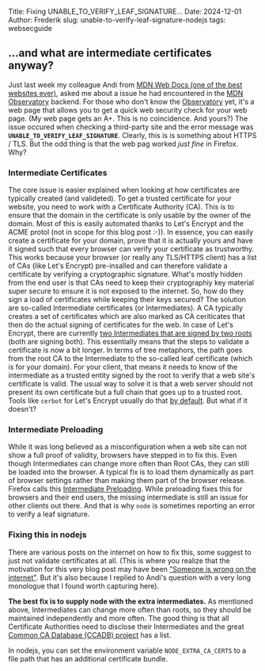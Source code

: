 Title: Fixing UNABLE_TO_VERIFY_LEAF_SIGNATURE...
Date: 2024-12-01
Author: Frederik
slug: unable-to-verify-leaf-signature-nodejs
tags: websecguide

## ...and what are intermediate certificates anyway?
Just last week my colleague Andi from [MDN Web Docs (one of the best websites ever)](https://developer.mozilla.org/), asked me about a issue he had encountered in the [MDN Observatory](https://developer.mozilla.org/en-US/observatory) backend.
For those who don't know the [Observatory](https://developer.mozilla.org/en-US/observatory) yet, it's a web page that allows you to get a quick web security check for your web page. (My web page gets an A+. This is no  coincidence. And yours?)
The issue occured when checking a third-party site and the error message was **`UNABLE_TO_VERIFY_LEAF_SIGNATURE`**. Clearly, this is is something about HTTPS / TLS. But the odd thing is that the web pag worked *just fine* in Firefox. Why?

### Intermediate Certificates

The core issue is easier explained when looking at how certificates are typically created (and valideted). To get a trusted certificate for your website, you need to work with a Certificate Authority (CA). This is to ensure that the domain in the certificate is only usable by the owner of the domain.
Most of this is easily automated thanks to Let's Encrypt and the ACME protol (not in scope for this blog post :-)). In essence, you can easily create a certificate for your domain, prove that it is actually yours and have it signed such that every browser can verify your certificate as trustworthy.
This works because your browser (or really any TLS/HTTPS  client) has a list of CAs (like Let's Encrypt) pre-insalled and can therefore validate a certificate by verifying a cryptographic signature.
What's mostly hidden from the end user is that CAs need to keep their cryptographiy key material super secure to ensure it is not exposed to the internet. So, how do they sign a load of certificates while keeping their keys secured? The solution are so-called Intermediate certificates (or Intermediates). A CA typically creates a set of certificates which are also marked as CA ceriticates that then do the actual signing of certificates for the web. In case of Let's Encrypt, there are currently [two Intermediates that are signed by two roots](https://letsencrypt.org/certificates/) (both are signing both). This essentially means that the steps to validate a certificate is now a bit longer. In terms of tree metaphors, the path goes from the root CA to the Intermediate to the so-called leaf certificate (which is for your domain).
For your client, that means it needs to know of the intermediate as a trusted entity signed by the root to verify that a web site's certificate is valid.
The usual way to solve it is that a web server should not present its own certificate but a full chain that goes up to a trusted root. Tools like `cerbot` for Let's Encrypt usually do that [by default](https://eff-certbot.readthedocs.io/en/stable/using.html#certbot-command-line-options).
But what if it doesn't?

### Intermediate Preloading

While it was long believed as a misconfiguration when a web site can not show a full proof of validity, browsers have stepped in to fix this. Even though Intermediates can change more often than Root CAs, they can still be loaded into the browser.
A typical fix is to load them dynamically as part of browser settings rather than making them part of the browser release. Firefox calls this [Intermediate Preloading](https://blog.mozilla.org/security/2020/11/13/preloading-intermediate-ca-certificates-into-firefox/).
While preloading fixes this for browsers and their end users, the missing intermediate is still an issue for other clients out there.
And that is why `node` is sometimes reporting an error to verify a leaf signature.

### Fixing this in nodejs

There are various posts on the internet on how to fix this, some suggest to just not validate certificates at all. (This is where you realize that the motivation for this very blog post may have been ["Someone is wrong on the internet"](https://xkcd.com/386/). But it's also because I replied to Andi's question with a very long monologue that I found worth capturing here).

**The best fix is to supply node with the extra intermediates.** As mentioned above, Intermediates can change more often than roots, so they should be maintained independently and more often. The good thing is that all Certificate Authorities need to disclose their Intermediates and the great [Common CA Database (CCADB) project](https://www.ccadb.org/resources) has a list.

In nodejs, you can set the environment variable `NODE_EXTRA_CA_CERTS` to a file path that has an additional certificate bundle.
